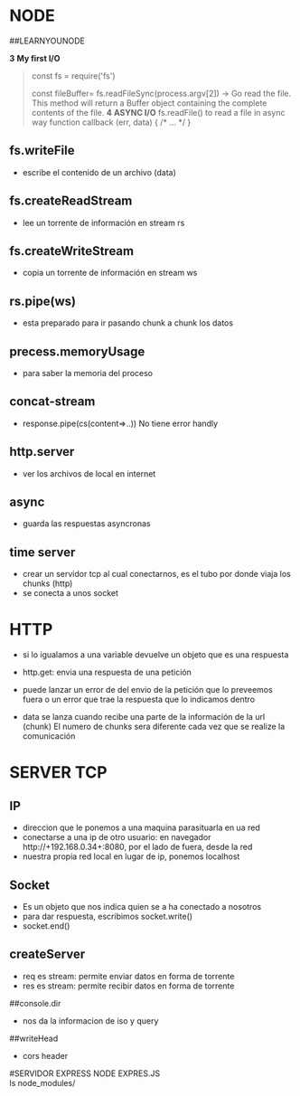 # NODE

##LEARNYOUNODE


**3**
**My first I/O**
>const fs = require('fs')
>
>const fileBuffer= fs.readFileSync(process.argv[2]) -> 
>Go read the file. This method will return a Buffer object containing the complete contents of the file. 
**4**
**ASYNC I/O**
>fs.readFile()
>to read a file in async way
>function callback (err, data) { /* ... */ } 
>

## fs.writeFile
- escribe el contenido de un archivo (data)
## fs.createReadStream
- lee un torrente de información en stream
rs
## fs.createWriteStream
- copia un torrente de información en stream
ws
## rs.pipe(ws)
- esta preparado para ir pasando chunk a chunk los datos 

## precess.memoryUsage
- para saber la memoria del proceso
## concat-stream
- response.pipe(cs(content=>..)) No tiene error handly

## http.server
- ver los archivos de local en internet

## async
- guarda las respuestas asyncronas

## time server
- crear un servidor tcp al cual conectarnos, es el tubo por donde viaja los chunks (http)
- se conecta a unos socket

# HTTP
- si lo igualamos a una variable devuelve un objeto que es una respuesta
- http.get: envia una respuesta de una petición
- puede lanzar un error de del envio de la petición que lo preveemos fuera o un error que trae la respuesta que lo indicamos dentro

- data se lanza cuando recibe una parte de la información de la url (chunk) El numero de chunks sera diferente cada vez que se realize la comunicación

# SERVER TCP
## IP
- direccion que le ponemos a una maquina parasituarla en ua red
- conectarse a una ip de otro usuario: en navegador http://+192.168.0.34+:8080, por el lado de fuera, desde la red
- nuestra propia red local en lugar de ip, ponemos localhost

## Socket
- Es un objeto que nos indica quien se a ha conectado a nosotros
- para dar respuesta, escribimos socket.write() 
- socket.end()

## createServer
- req es stream: permite enviar datos en forma de torrente
- res es stream: permite recibir datos en forma de torrente

##console.dir
- nos da la informacion de iso y query

##writeHead
- cors header

#SERVIDOR EXPRESS NODE EXPRES.JS    
ls node_modules/
